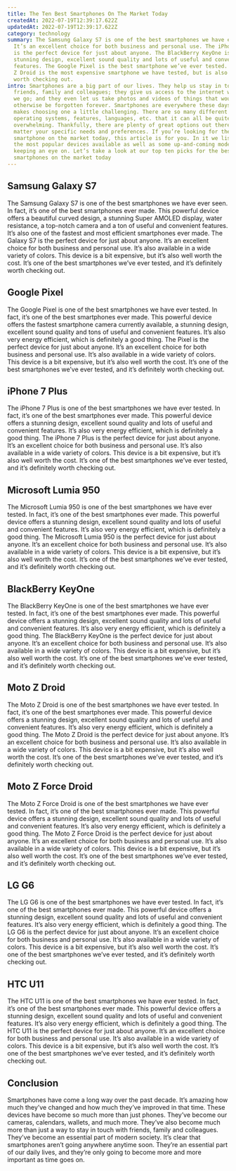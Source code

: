 ```yaml
---
title: The Ten Best Smartphones On The Market Today
createdAt: 2022-07-19T12:39:17.622Z
updatedAt: 2022-07-19T12:39:17.622Z
category: technology
summary: The Samsung Galaxy S7 is one of the best smartphones we have ever seen.
  It’s an excellent choice for both business and personal use. The iPhone 7 Plus
  is the perfect device for just about anyone. The BlackBerry KeyOne is a
  stunning design, excellent sound quality and lots of useful and convenient
  features. The Google Pixel is the best smartphone we’ve ever tested. The Moto
  Z Droid is the most expensive smartphone we have tested, but is also well
  worth checking out.
intro: Smartphones are a big part of our lives. They help us stay in touch with
  friends, family and colleagues; they give us access to the internet wherever
  we go; and they even let us take photos and videos of things that would
  otherwise be forgotten forever. Smartphones are everywhere these days, which
  makes choosing one a little challenging. There are so many different brands,
  operating systems, features, languages, etc. that it can all be quite
  overwhelming. Thankfully, there are plenty of great options out there today no
  matter your specific needs and preferences. If you’re looking for the best
  smartphone on the market today, this article is for you. In it we list some of
  the most popular devices available as well as some up-and-coming models worth
  keeping an eye on. Let’s take a look at our top ten picks for the best
  smartphones on the market today
---
```


## Samsung Galaxy S7

The Samsung Galaxy S7 is one of the best smartphones we have ever seen. In fact, it’s one of the best smartphones ever made. This powerful device offers a beautiful curved design, a stunning Super AMOLED display, water resistance, a top-notch camera and a ton of useful and convenient features. It’s also one of the fastest and most efficient smartphones ever made. The Galaxy S7 is the perfect device for just about anyone. It’s an excellent choice for both business and personal use. It’s also available in a wide variety of colors. This device is a bit expensive, but it’s also well worth the cost. It’s one of the best smartphones we’ve ever tested, and it’s definitely worth checking out.

## Google Pixel

The Google Pixel is one of the best smartphones we have ever tested. In fact, it’s one of the best smartphones ever made. This powerful device offers the fastest smartphone camera currently available, a stunning design, excellent sound quality and tons of useful and convenient features. It’s also very energy efficient, which is definitely a good thing. The Pixel is the perfect device for just about anyone. It’s an excellent choice for both business and personal use. It’s also available in a wide variety of colors. This device is a bit expensive, but it’s also well worth the cost. It’s one of the best smartphones we’ve ever tested, and it’s definitely worth checking out.

## iPhone 7 Plus

The iPhone 7 Plus is one of the best smartphones we have ever tested. In fact, it’s one of the best smartphones ever made. This powerful device offers a stunning design, excellent sound quality and lots of useful and convenient features. It’s also very energy efficient, which is definitely a good thing. The iPhone 7 Plus is the perfect device for just about anyone. It’s an excellent choice for both business and personal use. It’s also available in a wide variety of colors. This device is a bit expensive, but it’s also well worth the cost. It’s one of the best smartphones we’ve ever tested, and it’s definitely worth checking out.

## Microsoft Lumia 950

The Microsoft Lumia 950 is one of the best smartphones we have ever tested. In fact, it’s one of the best smartphones ever made. This powerful device offers a stunning design, excellent sound quality and lots of useful and convenient features. It’s also very energy efficient, which is definitely a good thing. The Microsoft Lumia 950 is the perfect device for just about anyone. It’s an excellent choice for both business and personal use. It’s also available in a wide variety of colors. This device is a bit expensive, but it’s also well worth the cost. It’s one of the best smartphones we’ve ever tested, and it’s definitely worth checking out.

## BlackBerry KeyOne

The BlackBerry KeyOne is one of the best smartphones we have ever tested. In fact, it’s one of the best smartphones ever made. This powerful device offers a stunning design, excellent sound quality and lots of useful and convenient features. It’s also very energy efficient, which is definitely a good thing. The BlackBerry KeyOne is the perfect device for just about anyone. It’s an excellent choice for both business and personal use. It’s also available in a wide variety of colors. This device is a bit expensive, but it’s also well worth the cost. It’s one of the best smartphones we’ve ever tested, and it’s definitely worth checking out.

## Moto Z Droid

The Moto Z Droid is one of the best smartphones we have ever tested. In fact, it’s one of the best smartphones ever made. This powerful device offers a stunning design, excellent sound quality and lots of useful and convenient features. It’s also very energy efficient, which is definitely a good thing. The Moto Z Droid is the perfect device for just about anyone. It’s an excellent choice for both business and personal use. It’s also available in a wide variety of colors. This device is a bit expensive, but it’s also well worth the cost. It’s one of the best smartphones we’ve ever tested, and it’s definitely worth checking out.

## Moto Z Force Droid

The Moto Z Force Droid is one of the best smartphones we have ever tested. In fact, it’s one of the best smartphones ever made. This powerful device offers a stunning design, excellent sound quality and lots of useful and convenient features. It’s also very energy efficient, which is definitely a good thing. The Moto Z Force Droid is the perfect device for just about anyone. It’s an excellent choice for both business and personal use. It’s also available in a wide variety of colors. This device is a bit expensive, but it’s also well worth the cost. It’s one of the best smartphones we’ve ever tested, and it’s definitely worth checking out.

## LG G6

The LG G6 is one of the best smartphones we have ever tested. In fact, it’s one of the best smartphones ever made. This powerful device offers a stunning design, excellent sound quality and lots of useful and convenient features. It’s also very energy efficient, which is definitely a good thing. The LG G6 is the perfect device for just about anyone. It’s an excellent choice for both business and personal use. It’s also available in a wide variety of colors. This device is a bit expensive, but it’s also well worth the cost. It’s one of the best smartphones we’ve ever tested, and it’s definitely worth checking out.

## HTC U11

The HTC U11 is one of the best smartphones we have ever tested. In fact, it’s one of the best smartphones ever made. This powerful device offers a stunning design, excellent sound quality and lots of useful and convenient features. It’s also very energy efficient, which is definitely a good thing. The HTC U11 is the perfect device for just about anyone. It’s an excellent choice for both business and personal use. It’s also available in a wide variety of colors. This device is a bit expensive, but it’s also well worth the cost. It’s one of the best smartphones we’ve ever tested, and it’s definitely worth checking out.

## Conclusion

Smartphones have come a long way over the past decade. It’s amazing how much they’ve changed and how much they’ve improved in that time. These devices have become so much more than just phones. They’ve become our cameras, calendars, wallets, and much more. They’ve also become much more than just a way to stay in touch with friends, family and colleagues. They’ve become an essential part of modern society. It’s clear that smartphones aren’t going anywhere anytime soon. They’re an essential part of our daily lives, and they’re only going to become more and more important as time goes on.
